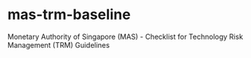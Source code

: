 # mas-trm-baseline
Monetary Authority of Singapore (MAS) - Checklist for Technology Risk Management (TRM) Guidelines
